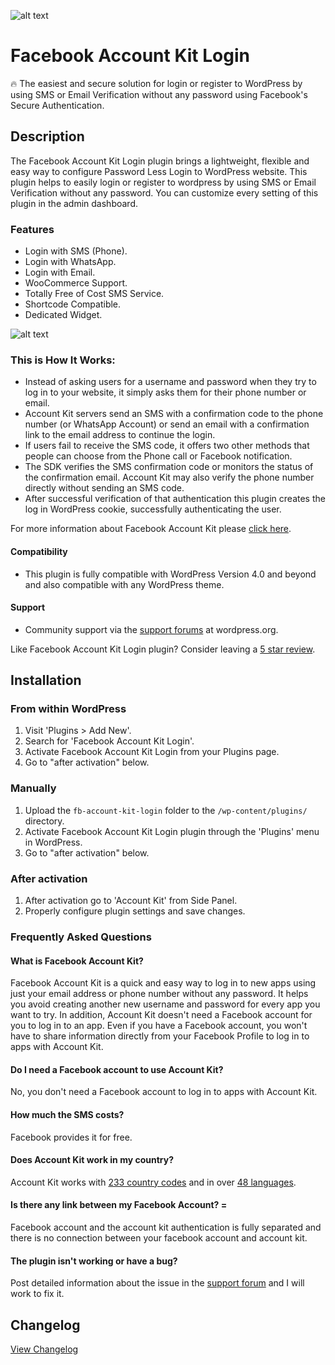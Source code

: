 ![alt text](https://github.com/iamsayan/fb-account-kit-login/raw/master/banner.png "Plugin Banner")

# Facebook Account Kit Login

🔥 The easiest and secure solution for login or register to WordPress by using SMS or Email Verification without any password using Facebook's Secure Authentication.

## Description

The Facebook Account Kit Login plugin brings a lightweight, flexible and easy way to configure Password Less Login to WordPress website. This plugin helps to easily login or register to wordpress by using SMS or Email Verification without any password. You can customize every setting of this plugin in the admin dashboard.

### Features

 * Login with SMS (Phone).
 * Login with WhatsApp.
 * Login with Email.
 * WooCommerce Support.
 * Totally Free of Cost SMS Service.
 * Shortcode Compatible.
 * Dedicated Widget.
 
![alt text](https://github.com/iamsayan/fb-account-kit-login/raw/master/how-it-works.jpeg "How it Works")

### This is How It Works:

* Instead of asking users for a username and password when they try to log in to your website, it simply asks them for their phone number or email.
* Account Kit servers send an SMS with a confirmation code to the phone number (or WhatsApp Account) or send an email with a confirmation link to the email address to continue the login.
* If users fail to receive the SMS code, it offers two other methods that people can choose from the Phone call or Facebook notification.
* The SDK verifies the SMS confirmation code or monitors the status of the confirmation email. Account Kit may also verify the phone number directly without sending an SMS code.
* After successful verification of that authentication this plugin creates the log in WordPress cookie, successfully authenticating the user.

For more information about Facebook Account Kit please [click here](https://developers.facebook.com/docs/accountkit/overview).

#### Compatibility

* This plugin is fully compatible with WordPress Version 4.0 and beyond and also compatible with any WordPress theme.

#### Support

* Community support via the [support forums](https://wordpress.org/support/plugin/fb-account-kit-login) at wordpress.org.

Like Facebook Account Kit Login plugin? Consider leaving a [5 star review](https://wordpress.org/support/plugin/fb-account-kit-login/reviews/?rate=5#new-post).

## Installation ##

### From within WordPress ###
1. Visit 'Plugins > Add New'.
1. Search for 'Facebook Account Kit Login'.
1. Activate Facebook Account Kit Login from your Plugins page.
1. Go to "after activation" below.

### Manually ###
1. Upload the `fb-account-kit-login` folder to the `/wp-content/plugins/` directory.
1. Activate Facebook Account Kit Login plugin through the 'Plugins' menu in WordPress.
1. Go to "after activation" below.

### After activation ###
1. After activation go to 'Account Kit' from Side Panel.
1. Properly configure plugin settings and save changes.

### Frequently Asked Questions ###

#### What is Facebook Account Kit?

Facebook Account Kit is a quick and easy way to log in to new apps using just your email address or phone number without any password. It helps you avoid creating another new username and password for every app you want to try. In addition, Account Kit doesn't need a Facebook account for you to log in to an app. Even if you have a Facebook account, you won't have to share information directly from your Facebook Profile to log in to apps with Account Kit.

#### Do I need a Facebook account to use Account Kit?

No, you don't need a Facebook account to log in to apps with Account Kit.

#### How much the SMS costs?

Facebook provides it for free.

#### Does Account Kit work in my country?

Account Kit works with [233 country codes](https://developers.facebook.com/docs/accountkit/languagescountries/) and in over [48 languages](https://developers.facebook.com/docs/accountkit/languages).

#### Is there any link between my Facebook Account? =

Facebook account and the account kit authentication is fully separated and there is no connection between your facebook account and account kit.

#### The plugin isn't working or have a bug? ####

Post detailed information about the issue in the [support forum](https://wordpress.org/support/plugin/fb-account-kit-login) and I will work to fix it.

## Changelog ##
[View Changelog](CHANGELOG.md)
